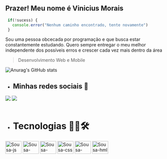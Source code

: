  ## Prazer! Meu nome é Vinicius Morais  

```js
 if(!sucess) {
   console.error("Nenhum caminho encontrado, tente novamente")
 }
```
 
 Sou uma pessoa obcecada por programação e que busca estar constantemente estudando. Quero sempre entregar o meu melhor independente dos possíveis erros e crescer cada vez mais dentro da área
 
> 
> Desenvolvimento Web e Mobile
>
![Anurag's GitHub stats](https://github-readme-stats.vercel.app/api?username=Sousasz&show_icons=true&theme=dark)

  - ## Minhas redes sociais 🤳
   
<div>
  <a href="https://instagram.com/sousaodev" target="_blank"><img src="https://img.shields.io/badge/-Instagram-%23E4405F?style=for-the-badge&logo=instagram&logoColor=white" target="_blank"></a>
<a href="https://www.linkedin.com/in/vinicius-morais-3980b32a3/"><img src="https://img.shields.io/badge/LinkedIn-0077B5?style=for-the-badge&logo=linkedin&logoColor=white" /></a>
</div><br>

  - #  Tecnologias 👨‍💻🛠
<div style="display: inline_block">
  <img align="center" alt="Sousa-js" height="40" width="50" src="https://skillicons.dev/icons?i=js" />
  <img align="center" alt="Sousa-react" height="40" width="50" src="https://skillicons.dev/icons?i=react" />
  <img align="center" alt="Sousa-bootstrap" height="40" width="50" src="https://skillicons.dev/icons?i=bootstrap" />
  <img align="center" alt="Sousa-css" height="40" width="50" src="https://skillicons.dev/icons?i=css" />
  <img align="center" alt="Sousa-figma" height="40" width="50" src="https://skillicons.dev/icons?i=figma" />
  <img align="center" alt="Sousa-hml" height="40" width="50" src="https://skillicons.dev/icons?i=figma" />
</div>
<br />



